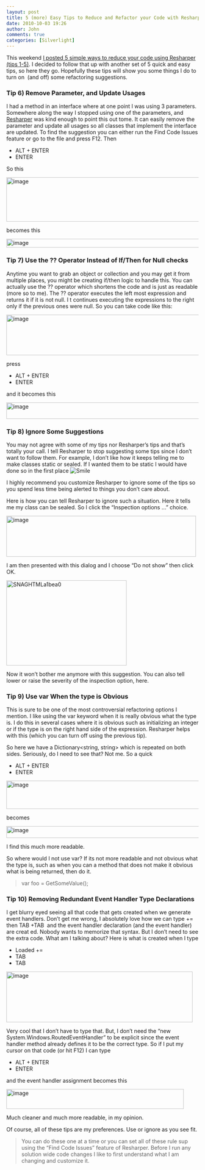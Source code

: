 ```yaml
---
layout: post
title: 5 (more) Easy Tips to Reduce and Refactor your Code with Resharper (Tips 6-10)
date: 2010-10-03 19:26
author: John
comments: true
categories: [Silverlight]
---
```

<p>This weekend <a href="/silverlight/5-easy-tips-to-reduce-and-refactor-your-code-with-resharper/">I posted 5 simple ways to reduce your code using Resharper (tips 1-5)</a>. I decided to follow that up with another set of 5 quick and easy tips, so here they go. Hopefully these tips will show you some things I do to turn on&#160; (and off) some refactoring suggestions.</p>  <h3><font style="font-weight: bold">Tip 6) Remove Parameter, and Update Usages</font></h3>  <p>I had a method in an interface where at one point I was using 3 parameters. Somewhere along the way I stopped using one of the parameters, and <a href="http://www.jetbrains.com/resharper/">Resharper</a> was kind enough to point this out tome. It can easily remove the parameter and update all usages so all classes that implement the interface are updated. To find the suggestion you can either run the Find Code Issues feature or go to the file and press F12. Then</p>  <ul>   <li>ALT + ENTER </li>    <li>ENTER </li> </ul>  <p>So this</p>  <p><a href="/wp-content/uploads/files/media/image/Windows-Live-Writer/46b0f1ac47cd_DCF5/image_2.png"><img style="background-image: none; border-right-width: 0px; padding-left: 0px; padding-right: 0px; display: inline; border-top-width: 0px; border-bottom-width: 0px; border-left-width: 0px; padding-top: 0px" title="image" border="0" alt="image" src="/wp-content/uploads/files/media/image/Windows-Live-Writer/46b0f1ac47cd_DCF5/image_thumb.png" width="523" height="116" /></a></p>  <p>becomes this</p>  <p><a href="/wp-content/uploads/files/media/image/Windows-Live-Writer/46b0f1ac47cd_DCF5/image_4.png"><img style="background-image: none; border-right-width: 0px; padding-left: 0px; padding-right: 0px; display: inline; border-top-width: 0px; border-bottom-width: 0px; border-left-width: 0px; padding-top: 0px" title="image" border="0" alt="image" src="/wp-content/uploads/files/media/image/Windows-Live-Writer/46b0f1ac47cd_DCF5/image_thumb_1.png" width="522" height="23" /></a></p>  <h3><font style="font-weight: bold">Tip 7) Use the ?? Operator Instead of If/Then for Null checks</font></h3>  <p>Anytime you want to grab an object or collection and you may get it from multiple places, you might be creating if/then logic to handle this. You can actually use the ?? operator which shortens the code and is just as readable (more so to me). The ?? operator executes the left most expression and returns it if it is not null. I t continues executing the expressions to the right only if the previous ones were null. So you can take code like this:</p>  <ul><!--EndFragment--></ul>  <p><a href="/wp-content/uploads/files/media/image/Windows-Live-Writer/46b0f1ac47cd_DCF5/image_6.png"><img style="background-image: none; border-right-width: 0px; padding-left: 0px; padding-right: 0px; display: inline; border-top-width: 0px; border-bottom-width: 0px; border-left-width: 0px; padding-top: 0px" title="image" border="0" alt="image" src="/wp-content/uploads/files/media/image/Windows-Live-Writer/46b0f1ac47cd_DCF5/image_thumb_2.png" width="526" height="106" /></a></p>  <p>press </p>  <ul>   <li>ALT + ENTER </li>    <li>ENTER </li> </ul>  <p>and it becomes this</p>  <p><a href="/wp-content/uploads/files/media/image/Windows-Live-Writer/46b0f1ac47cd_DCF5/image_8.png"><img style="background-image: none; border-right-width: 0px; padding-left: 0px; padding-right: 0px; display: inline; border-top-width: 0px; border-bottom-width: 0px; border-left-width: 0px; padding-top: 0px" title="image" border="0" alt="image" src="/wp-content/uploads/files/media/image/Windows-Live-Writer/46b0f1ac47cd_DCF5/image_thumb_3.png" width="527" height="43" /></a></p>  <h3><font style="font-weight: bold">Tip 8) Ignore Some Suggestions</font></h3>  <p>You may not agree with some of my tips nor Resharper’s tips and that’s totally your call. I tell Resharper to stop suggesting some tips since I don’t want to follow them. For example, I don’t like how it keeps telling me to make classes static or sealed. If I wanted them to be static I would have done so in the first place <img style="border-bottom-style: none; border-right-style: none; border-top-style: none; border-left-style: none" class="wlEmoticon wlEmoticon-smile" alt="Smile" src="/wp-content/uploads/files/media/image/Windows-Live-Writer/46b0f1ac47cd_DCF5/wlEmoticon-smile_2.png" /></p>  <p>I highly recommend you customize Resharper to ignore some of the tips so you spend less time being alerted to things you don’t care about.</p>  <p>Here is how you can tell Resharper to ignore such a situation. Here it tells me my class can be sealed. So I click the “Inspection options …” choice.</p>  <p><a href="/wp-content/uploads/files/media/image/Windows-Live-Writer/46b0f1ac47cd_DCF5/image_12.png"><img style="background-image: none; border-right-width: 0px; padding-left: 0px; padding-right: 0px; display: inline; border-top-width: 0px; border-bottom-width: 0px; border-left-width: 0px; padding-top: 0px" title="image" border="0" alt="image" src="/wp-content/uploads/files/media/image/Windows-Live-Writer/46b0f1ac47cd_DCF5/image_thumb_5.png" width="497" height="107" /></a></p>  <p>I am then presented with this dialog and I choose “Do not show” then click OK.</p>  <p><a href="/wp-content/uploads/files/media/image/Windows-Live-Writer/46b0f1ac47cd_DCF5/SNAGHTMLa1bea0.png"><img style="background-image: none; border-right-width: 0px; padding-left: 0px; padding-right: 0px; display: inline; border-top-width: 0px; border-bottom-width: 0px; border-left-width: 0px; padding-top: 0px" title="SNAGHTMLa1bea0" border="0" alt="SNAGHTMLa1bea0" src="/wp-content/uploads/files/media/image/Windows-Live-Writer/46b0f1ac47cd_DCF5/SNAGHTMLa1bea0_thumb.png" width="315" height="223" /></a></p>  <p>Now it won’t bother me anymore with this suggestion. You can also tell lower or raise the severity of the inspection option, here.</p>  <h3><font style="font-weight: bold">Tip 9) Use var When the type is Obvious</font></h3>  <p>This is sure to be one of the most controversial refactoring options I mention. I like using the var keyword when it is really obvious what the type is. I do this in several cases where it is obvious such as initializing an integer or if the type is on the right hand side of the expression. Resharper helps with this (which you can turn off using the previous tip).</p>  <p>So here we have a Dictionary&lt;string, string&gt; which is repeated on both sides. Seriously, do I need to see that? Not me. So a quick </p>  <ul>   <li>ALT + ENTER </li>    <li>ENTER </li> </ul>  <p><a href="/wp-content/uploads/files/media/image/Windows-Live-Writer/46b0f1ac47cd_DCF5/image_14.png"><img style="background-image: none; border-right-width: 0px; padding-left: 0px; padding-right: 0px; display: inline; border-top-width: 0px; border-bottom-width: 0px; border-left-width: 0px; padding-top: 0px" title="image" border="0" alt="image" src="/wp-content/uploads/files/media/image/Windows-Live-Writer/46b0f1ac47cd_DCF5/image_thumb_6.png" width="528" height="74" /></a></p>  <p>becomes</p>  <p><a href="/wp-content/uploads/files/media/image/Windows-Live-Writer/46b0f1ac47cd_DCF5/image_16.png"><img style="background-image: none; border-right-width: 0px; padding-left: 0px; padding-right: 0px; display: inline; border-top-width: 0px; border-bottom-width: 0px; border-left-width: 0px; padding-top: 0px" title="image" border="0" alt="image" src="/wp-content/uploads/files/media/image/Windows-Live-Writer/46b0f1ac47cd_DCF5/image_thumb_7.png" width="511" height="31" /></a></p>  <p>I find this much more readable. </p>  <p>So where would I not use var? If its not more readable and not obvious what the type is, such as when you can a method that does not make it obvious what is being returned, then do it.</p>  <blockquote>   <p>var foo = GetSomeValue();</p> </blockquote>  <h3><font style="font-weight: bold">Tip 10) Removing Redundant Event Handler Type Declarations</font></h3>  <p>I get blurry eyed seeing all that code that gets created when we generate event handlers. Don’t get me wrong, I absolutely love how we can type +=&#160; then TAB +TAB&#160; and the event handler declaration (and the event handler) are creat
ed. Nobody wants to memorize that syntax. But I don’t need to see the extra code. What am I talking about? Here is what is created when I type </p>  <ul>   <li>Loaded += </li>    <li>TAB </li>    <li>TAB </li> </ul>  <p><a href="/wp-content/uploads/files/media/image/Windows-Live-Writer/46b0f1ac47cd_DCF5/image_18.png"><img style="background-image: none; border-right-width: 0px; padding-left: 0px; padding-right: 0px; display: inline; border-top-width: 0px; border-bottom-width: 0px; border-left-width: 0px; padding-top: 0px" title="image" border="0" alt="image" src="/wp-content/uploads/files/media/image/Windows-Live-Writer/46b0f1ac47cd_DCF5/image_thumb_8.png" width="488" height="133" /></a></p>  <p>Very cool that I don’t have to type that. But, I don’t need the “new System.Windows.RoutedEventHandler” to be explicit since the event handler method already defines it to be the correct type. So if I put my cursor on that code (or hit F12) I can type </p>  <ul>   <li>ALT + ENTER </li>    <li>ENTER </li> </ul>  <p>and the event handler assignment becomes this</p>  <p><a href="/wp-content/uploads/files/media/image/Windows-Live-Writer/46b0f1ac47cd_DCF5/image_20.png"><img style="background-image: none; border-right-width: 0px; padding-left: 0px; padding-right: 0px; display: inline; border-top-width: 0px; border-bottom-width: 0px; border-left-width: 0px; padding-top: 0px" title="image" border="0" alt="image" src="/wp-content/uploads/files/media/image/Windows-Live-Writer/46b0f1ac47cd_DCF5/image_thumb_9.png" width="465" height="52" /></a></p>  <p>Much cleaner and much more readable, in my opinion.</p>  <p>Of course, all of these tips are my preferences. Use or ignore as you see fit.</p>  <blockquote>   <p>You can do these one at a time or you can set all of these rule sup using the “Find Code Issues” feature of Resharper. Before I run any solution wide code changes I like to first understand what I am changing and customize it. </p></blockquote>

